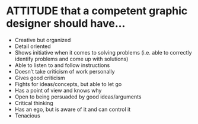 # ATTITUDE that a competent graphic designer should have…
* Creative but organized
* Detail oriented
* Shows initiative when it comes to solving problems (i.e. able to correctly identify problems and come up with solutions)
* Able to listen to and follow instructions
* Doesn’t take criticism of work personally
* Gives good criticism
* Fights for ideas/concepts, but able to let go
* Has a point of view and knows why
* Open to being persuaded by good ideas/arguments
* Critical thinking
* Has an ego, but is aware of it and can control it
* Tenacious 
